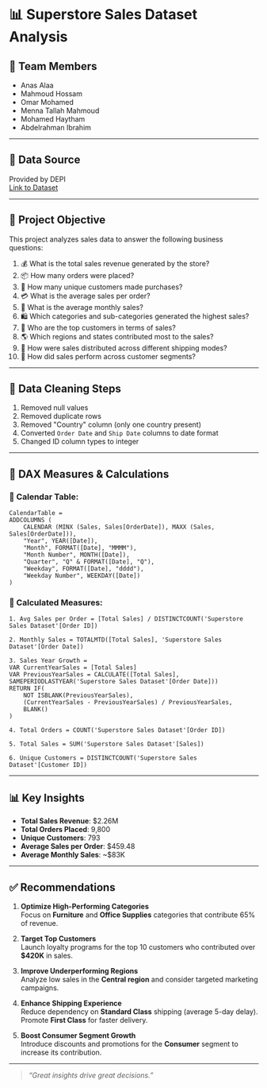 
# 📊 Superstore Sales Dataset Analysis

## 👥 Team Members
- Anas Alaa  
- Mahmoud Hossam  
- Omar Mohamed  
- Menna Tallah Mahmoud  
- Mohamed Haytham  
- Abdelrahman Ibrahim  

---

## 📁 Data Source
Provided by DEPI  
[Link to Dataset](https://drive.google.com/file/d/1QE_uoS8Aywd7ZFhmMvDmVf7jf0XN6mhw/view?usp=sharing)

---

## 🎯 Project Objective

This project analyzes sales data to answer the following business questions:

1. 💰 What is the total sales revenue generated by the store?  
2. 📦 How many orders were placed?  
3. 👤 How many unique customers made purchases?  
4. 💳 What is the average sales per order?  
5. 📅 What is the average monthly sales?  
6. 🛍️ Which categories and sub-categories generated the highest sales?  
7. 🏅 Who are the top customers in terms of sales?  
8. 🌎 Which regions and states contributed most to the sales?  
9. 🚚 How were sales distributed across different shipping modes?  
10. 👥 How did sales perform across customer segments?

---

## 🧹 Data Cleaning Steps

1. Removed null values  
2. Removed duplicate rows  
3. Removed "Country" column (only one country present)  
4. Converted `Order Date` and `Ship Date` columns to date format  
5. Changed ID column types to integer  

---

## 🧮 DAX Measures & Calculations

### 📆 Calendar Table:
```DAX
CalendarTable = 
ADDCOLUMNS (
    CALENDAR (MINX (Sales, Sales[OrderDate]), MAXX (Sales, Sales[OrderDate])),
    "Year", YEAR([Date]),
    "Month", FORMAT([Date], "MMMM"),
    "Month Number", MONTH([Date]),
    "Quarter", "Q" & FORMAT([Date], "Q"),
    "Weekday", FORMAT([Date], "dddd"),
    "Weekday Number", WEEKDAY([Date])
)
```

### 📐 Calculated Measures:
```DAX
1. Avg Sales per Order = [Total Sales] / DISTINCTCOUNT('Superstore Sales Dataset'[Order ID])

2. Monthly Sales = TOTALMTD([Total Sales], 'Superstore Sales Dataset'[Order Date])

3. Sales Year Growth = 
VAR CurrentYearSales = [Total Sales]
VAR PreviousYearSales = CALCULATE([Total Sales], SAMEPERIODLASTYEAR('Superstore Sales Dataset'[Order Date]))
RETURN IF(
    NOT ISBLANK(PreviousYearSales),
    (CurrentYearSales - PreviousYearSales) / PreviousYearSales,
    BLANK()
)

4. Total Orders = COUNT('Superstore Sales Dataset'[Order ID])

5. Total Sales = SUM('Superstore Sales Dataset'[Sales])

6. Unique Customers = DISTINCTCOUNT('Superstore Sales Dataset'[Customer ID])
```

---

## 📊 Key Insights

- **Total Sales Revenue**: $2.26M  
- **Total Orders Placed**: 9,800  
- **Unique Customers**: 793  
- **Average Sales per Order**: $459.48  
- **Average Monthly Sales**: ~$83K  

---

## ✅ Recommendations

1. **Optimize High-Performing Categories**  
   Focus on **Furniture** and **Office Supplies** categories that contribute 65% of revenue.

2. **Target Top Customers**  
   Launch loyalty programs for the top 10 customers who contributed over **$420K** in sales.

3. **Improve Underperforming Regions**  
   Analyze low sales in the **Central region** and consider targeted marketing campaigns.

4. **Enhance Shipping Experience**  
   Reduce dependency on **Standard Class** shipping (average 5-day delay). Promote **First Class** for faster delivery.

5. **Boost Consumer Segment Growth**  
   Introduce discounts and promotions for the **Consumer** segment to increase its contribution.

---

> _“Great insights drive great decisions.”_


